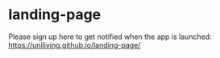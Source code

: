 # landing-page
Please sign up here to get notified when the app is launched: https://uniliving.github.io/landing-page/
